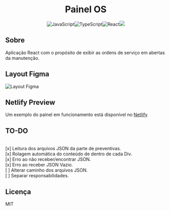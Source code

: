 <h1 align="center"> Painel OS </h1>

<p align="center">
<img alt="JavaScript" src="https://img.shields.io/badge/javascript-%23323330.svg?&style=for-the-badge&logo=javascript&logoColor=%23F7DF1E"/><img alt="TypeScript" src="https://img.shields.io/badge/typescript-%23007ACC.svg?&style=for-the-badge&logo=typescript&logoColor=white"/><img alt="React" src="https://img.shields.io/badge/react-%2320232a.svg?&style=for-the-badge&logo=react&logoColor=%2361DAFB"/><a href="https://example-painel-os.netlify.app/"><img src="https://img.shields.io/badge/Netlify-00C7B7?style=for-the-badge&logo=netlify&logoColor=white"></a>
</p>

## Sobre

Aplicação React com o propósito de exibir as ordens de serviço em abertas da manutenção.

## Layout Figma

![Layout Figma](https://www.figma.com/file/BxV0jIRiJfUATc3wo9hSDT/Painel-OS-TTB?node-id=0%3A1)

## Netlify Preview
Um exemplo do painel em funcionamento está disponível no <a href="https://example-painel-os.netlify.app/">Netlify</a> 

## TO-DO

<br/>[x] Leitura dos arquivos JSON da parte de preventivas.
<br/>[x] Rolagem automática do conteúdo de dentro de cada Div.
<br/>[x] Erro ao não receber/encontrar JSON.
<br/>[x] Erro ao receber JSON Vazio.
<br/>[ ] Alterar caminho dos arquivos JSON.
<br/>[ ] Separar responsabilidades.

## Licença

MIT

